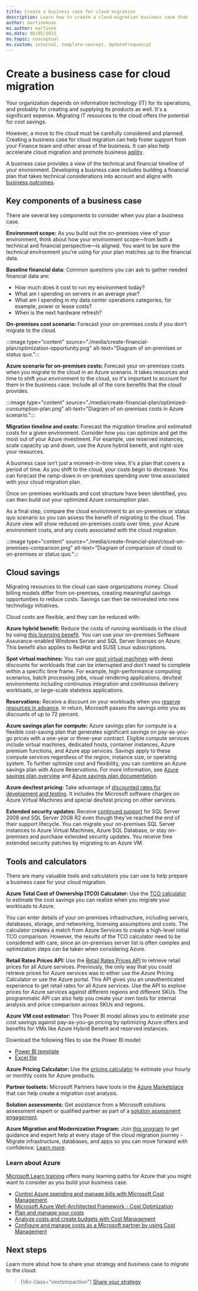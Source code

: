 ```yaml
---
title: Create a business case for cloud migration
description: Learn how to create a cloud-migration business case that forecasts cost savings compared to on-premises resources.
author: martinekuan
ms.author: martinek
ms.date: 08/05/2022
ms.topic: conceptual
ms.custom: internal, template-concept, UpdateFrequency2
---
```


# Create a business case for cloud migration

Your organization depends on information technology (IT) for its operations, and probably for creating and supplying its products as well. It's a significant expense. Migrating IT resources to the cloud offers the potential for cost savings.

However, a move to the cloud must be carefully considered and planned. Creating a business case for cloud migration can help foster support from your Finance team and other areas of the business. It can also help accelerate cloud migration and promote business [agility](./business-outcomes/agility-outcomes.md).

A business case provides a view of the technical and financial timeline of your environment. Developing a business case includes building a financial plan that takes technical considerations into account and aligns with [business outcomes](./business-outcomes/index.md). 

## Key components of a business case

There are several key components to consider when you plan a business case.

**Environment scope:** As you build out the on-premises view of your environment, think about how your environment scope&mdash;from both a technical and financial perspective&mdash;is aligned. You want to be sure the technical environment you're using for your plan matches up to the financial data.

**Baseline financial data:** Common questions you can ask to gather needed financial data are:

- How much does it cost to run my environment today?
- What am I spending on servers in an average year?
- What am I spending in my data center operations categories, for example, power or lease costs?
- When is the next hardware refresh?

**On-premises cost scenario:** Forecast your on-premises costs if you don't migrate to the cloud.

:::image type="content" source="./media/create-financial-plan/optimization-opportunity.png" alt-text="Diagram of on-premises or status quo.":::

**Azure scenario for on-premises costs:** Forecast your on-premises costs when you migrate to the cloud in an Azure scenario. It takes resources and time to shift your environment to the cloud, so it's important to account for them in the business case. Include all of the core benefits that the cloud provides.

:::image type="content" source="./media/create-financial-plan/optimized-consumption-plan.png" alt-text="Diagram of on-premises costs in Azure scenario.":::

**Migration timeline and costs:** Forecast the migration timeline and estimated costs for a given environment. Consider how you can optimize and get the most out of your Azure investment. For example, use reserved instances, scale capacity up and down, use the Azure hybrid benefit, and right-size your resources.

A business case isn't just a moment-in-time view. It's a plan that covers a period of time. As you shift to the cloud, your costs begin to decrease. You can forecast the ramp-down in on-premises spending over time associated with your cloud migration plan.

Once on-premises workloads and cost structure have been identified, you can then build out your optimized Azure consumption plan.

As a final step, compare the cloud environment to an on-premises or status quo scenario so you can assess the benefit of migrating to the cloud. The Azure view will show reduced on-premises costs over time, your Azure environment costs, and any costs associated with the cloud migration.

:::image type="content" source="./media/create-financial-plan/cloud-on-premises-comparison.png" alt-text="Diagram of comparison of cloud to on-premises or status quo.":::

## Cloud savings

Migrating resources to the cloud can save organizations money. Cloud billing models differ from on-premises, creating meaningful savings opportunities to reduce costs. Savings can then be reinvested into new technology initiatives.

Cloud costs are flexible, and they can be reduced with:

**Azure hybrid benefit:** Reduce the costs of running workloads in the cloud by using [this licensing benefit](https://azure.microsoft.com/pricing/hybrid-benefit/). You can use your on-premises Software Assurance-enabled Windows Server and SQL Server licenses on Azure. This benefit also applies to RedHat and SUSE Linux subscriptions.

**Spot virtual machines:** You can use [spot virtual machines](https://azure.microsoft.com/services/virtual-machines/spot/) with deep discounts for workloads that can be interrupted and don't need to complete within a specific time frame. For example, high-performance computing scenarios, batch processing jobs, visual rendering applications, dev/test environments including continuous integration and continuous delivery workloads, or large-scale stateless applications.

**Reservations:** Receive a discount on your workloads when you [reserve resources in advance](https://azure.microsoft.com/reservations/). In return, Microsoft passes the savings onto you as discounts of up to 72 percent.

**Azure savings plan for compute:** Azure savings plan for compute is a flexible cost-saving plan that generates significant savings on pay-as-you-go prices with a one-year or three-year contract. Eligible compute services include virtual machines, dedicated hosts, container instances, Azure premium functions, and Azure app services. Savings apply to these compute services regardless of the region, instance size, or operating system. To further optimize cost and flexibility, you can combine an Azure savings plan with Azure Reservations. For more information, see [Azure savings plan overview](https://azure.microsoft.com/pricing/offers/savings-plan-compute/#benefits-and-features) and [Azure savings plan documentation](/azure/cost-management-billing/savings-plan/savings-plan-compute-overview).

**Azure dev/test pricing:** Take advantage of [discounted rates for development and testing](https://azure.microsoft.com/pricing/dev-test/). It includes the Microsoft software charges on Azure Virtual Machines and special dev/test pricing on other services.

**Extended security updates:** Receive [continued support](/lifecycle/faq/extended-security-updates) for SQL Server 2008 and SQL Server 2008 R2 even though they've reached the end of their support lifecycle. You can migrate your on-premises SQL Server instances to Azure Virtual Machines, Azure SQL Database, or stay on-premises and purchase extended security updates. You receive free extended security patches by migrating to an Azure VM.

## Tools and calculators

There are many valuable tools and calculators you can use to help prepare a business case for your cloud migration.

**Azure Total Cost of Ownership (TCO) Calculator:** Use the [TCO calculator](https://azure.microsoft.com/pricing/tco/calculator/) to estimate the cost savings you can realize when you migrate your workloads to Azure.

You can enter details of your on-premises infrastructure, including servers, databases, storage, and networking, licensing assumptions and costs. The calculator creates a match from Azure Services to create a high-level initial TCO comparison. However, the results of the TCO calculator need to be considered with care, since an on-premises server list is often complex and optimization steps can be taken when considering Azure.

**Retail Rates Prices API:** Use the [Retail Rates Prices API](/rest/api/cost-management/retail-prices/azure-retail-prices) to retrieve retail prices for all Azure services. Previously, the only way that you could retrieve prices for Azure services was to either use the Azure Pricing Calculator or use the Azure portal. This API gives you an unauthenticated experience to get retail rates for all Azure services. Use the API to explore prices for Azure services against different regions and different SKUs. The programmatic API can also help you create your own tools for internal analysis and price comparison across SKUs and regions.

**Azure VM cost estimator:** This Power BI model allows you to estimate your cost savings against pay-as-you-go pricing by optimizing Azure offers and benefits for VMs like Azure Hybrid Benefit and reserved instances. 

Download the following files to use the Power BI model:

- [Power BI template](https://raw.githubusercontent.com/microsoft/CloudAdoptionFramework/master/strategy/azure-virtual-machine-cost-estimator.pbix)
- [Excel file](https://raw.githubusercontent.com/microsoft/CloudAdoptionFramework/master/strategy/on-premises-compute-unit-lists.xlsx)

**Azure Pricing Calculator:** Use the [pricing calculator](https://azure.microsoft.com/pricing/calculator/) to estimate your hourly or monthly costs for Azure products.

**Partner toolsets:** Microsoft Partners have tools in the [Azure Marketplace](https://azuremarketplace.microsoft.com/home) that can help create a migration cost analysis.

**Solution assessments:** Get assistance from a Microsoft solutions assessment expert or qualified partner as part of a [solution assessment engagement](https://www.microsoft.com/solutionassessments/).

**Azure Migration and Modernization Program:** Join [this program](https://azure.microsoft.com/migration/migration-modernization-program/) to get guidance and expert help at every stage of the cloud migration journey - Migrate infrastructure, databases, and apps so you can move forward with confidence. [Learn more](/azure/migrate/how-to-build-a-business-case).

### Learn about Azure

[Microsoft Learn training](/training/) offers many learning paths for Azure that you might want to consider as you build your business case.

- [Control Azure spending and manage bills with Microsoft Cost Management](/training/paths/control-spending-manage-bills/).
- [Microsoft Azure Well-Architected Framework - Cost Optimization](/training/modules/azure-well-architected-cost-optimization/)
- [Plan and manage your costs](/training/modules/plan-manage-azure-costs/)
- [Analyze costs and create budgets with Cost Management](/training/modules/analyze-costs-create-budgets-azure-cost-management/)
- [Configure and manage costs as a Microsoft partner by using Cost Management](/training/modules/manage-costs-partner-cost-management/)

## Next steps

Learn more about how to share your strategy and business case to migrate to the cloud:

> [!div class="nextstepaction"]
> [Share your strategy](./share-your-strategy.md)
